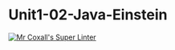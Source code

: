 # Unit1-02-Java-Einstein
[![Mr Coxall's Super Linter](https://github.com/ICS4U-Programming-JackT/Unit1-02-Java-Einstein/workflows/Mr%20Coxall's%20Super%20Linter/badge.svg)](https://github.com/ICS4U-Programming-JackT/Unit1-02-Java-Einstein/actions/)
